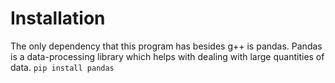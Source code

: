 # Installation

The only dependency that this program has besides g++ is pandas. Pandas is a data-processing library
which helps with dealing with large quantities of data.
```pip install pandas```